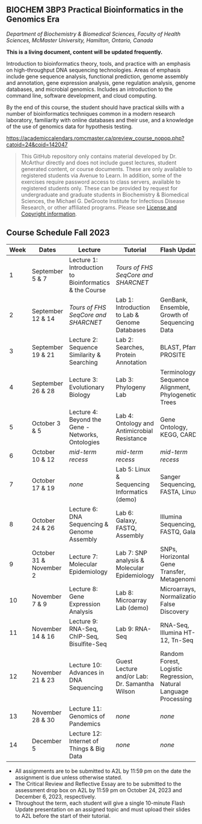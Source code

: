 ## BIOCHEM 3BP3 Practical Bioinformatics in the Genomics Era

*Department of Biochemistry & Biomedical Sciences, Faculty of Health Sciences, McMaster University, Hamilton, Ontario, Canada*

**This is a living document, content will be updated frequently.**

Introduction to bioinformatics theory, tools, and practice with an emphasis on high-throughput DNA sequencing technologies. Areas of emphasis include gene sequence analysis, functional prediction, genome assembly and annotation, gene expression analysis, gene regulation analysis, genome databases, and microbial genomics. Includes an introduction to the command line, software development, and cloud computing.

By the end of this course, the student should have practical skills with a number of bioinformatics techniques common in a modern research laboratory, familiarity with online databases and their use, and a knowledge of the use of genomics data for hypothesis testing.

https://academiccalendars.romcmaster.ca/preview_course_nopop.php?catoid=24&coid=142047

> This GitHub repository only contains material developed by Dr. McArthur directly and does not include guest lectures, student generated content, or course documents. These are only available to registered students via Avenue to Learn. In addition, some of the exercises require password access to class servers, available to registered students only. These can be provided by request for undergraduate and graduate students in Biochemistry & Biomedical Sciences, the Michael G. DeGroote Institute for Infectious Disease Research, or other affiliated programs. Please see [License and Copyright information](https://github.com/agmcarthur/Biochem-3BP3/blob/master/LICENSE).

## Course Schedule Fall 2023

| Week | Dates | Lecture | Tutorial | Flash Updates |
|-----|-----|-----|-----|-----|
| 1 | September 5 & 7 | Lecture 1: Introduction to Bioinformatics & the Course | *Tours of FHS SeqCore and SHARCNET* |
| 2 | September 12 & 14 | *Tours of FHS SeqCore and SHARCNET* | Lab 1: Introduction to Lab & Genome Databases | GenBank, Ensemble, Growth of Sequencing Data |
| 3 | September 19 & 21 | Lecture 2: Sequence Similarity & Searching | Lab 2: Searches, Protein Annotation | BLAST, Pfam, PROSITE |
| 4 | September 26 & 28 | Lecture 3: Evolutionary Biology | Lab 3: Phylogeny Lab | Terminology, Sequence Alignment, Phylogenetic Trees |
| 5 | October 3 & 5 | Lecture 4: Beyond the Gene - Networks, Ontologies | Lab 4: Ontology and Antimicrobial Resistance | Gene Ontology, KEGG, CARD |
| 6 | October 10 & 12 | *mid-term recess* | *mid-term recess* | *mid-term recess* |
| 7 | October 17 & 19 | *none* | Lab 5: Linux & Sequencing Informatics (demo) | Sanger Sequencing, FASTA, Linux |
| 8 | October 24 & 26 | Lecture 6: DNA Sequencing & Genome Assembly | Lab 6: Galaxy, FASTQ, Assembly | Illumina Sequencing, FASTQ, Galaxy |
| 9 | October 31 & November 2 | Lecture 7: Molecular Epidemiology | Lab 7: SNP analysis & Molecular Epidemiology | SNPs, Horizontal Gene Transfer, Metagenomics |
| 10 | November 7 & 9 | Lecture 8: Gene Expression Analysis | Lab 8: Microarray Lab (demo) | Microarrays, Normalization, False Discovery |
| 11 | November 14 & 16 | Lecture 9: RNA-Seq, ChIP-Seq, Bisulfite-Seq | Lab 9: RNA-Seq | RNA-Seq, Illumina HT-12, Tn-Seq |
| 12 | November 21 & 23 | Lecture 10: Advances in DNA Sequencing | Guest Lecture and/or Lab: Dr. Samantha Wilson | Random Forest, Logistic Regression, Natural Language Processing |
| 13 | November 28 & 30 | Lecture 11: Genomics of Pandemics | *none* | *none*
| 14 | December 5 | Lecture 12: Internet of Things & Big Data | *none* | *none*

* All assignments are to be submitted to A2L by 11:59 pm on the date the assignment is due unless otherwise stated.
* The Critical Review and Reflective Essay are to be submitted to the assessment drop box on A2L by 11:59 pm on October 24, 2023 and December 6, 2023, respectively.
* Throughout the term, each student will give a single 10-minute Flash Update presentation on an assigned topic and must upload their slides to A2L before the start of their tutorial.
